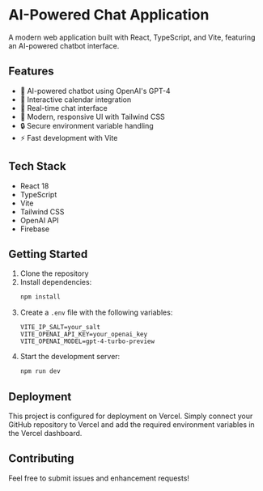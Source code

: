 # AI-Powered Chat Application

A modern web application built with React, TypeScript, and Vite, featuring an AI-powered chatbot interface.

## Features

- 🤖 AI-powered chatbot using OpenAI's GPT-4
- 📅 Interactive calendar integration
- 💬 Real-time chat interface
- 🎨 Modern, responsive UI with Tailwind CSS
- 🔒 Secure environment variable handling
- ⚡ Fast development with Vite

## Tech Stack

- React 18
- TypeScript
- Vite
- Tailwind CSS
- OpenAI API
- Firebase

## Getting Started

1. Clone the repository
2. Install dependencies:
   ```bash
   npm install
   ```
3. Create a `.env` file with the following variables:
   ```
   VITE_IP_SALT=your_salt
   VITE_OPENAI_API_KEY=your_openai_key
   VITE_OPENAI_MODEL=gpt-4-turbo-preview
   ```
4. Start the development server:
   ```bash
   npm run dev
   ```

## Deployment

This project is configured for deployment on Vercel. Simply connect your GitHub repository to Vercel and add the required environment variables in the Vercel dashboard.

## Contributing

Feel free to submit issues and enhancement requests!
